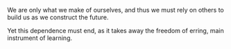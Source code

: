 We are only what we make of ourselves, and thus we must rely on others to build us as we construct the future.

Yet this dependence must end, as it takes away the freedom of erring, main instrument of learning.